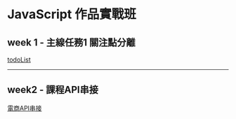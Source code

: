 # JavaScript 作品實戰班

## week 1 - **主線任務1 關注點分離**
[todoList](https://tzuyi00.github.io/hx-js-training/todoList)

---
## week2  - **課程API串接**
[電商API串接](https://tzuyi00.github.io/hx-js-training/APIconnect)
